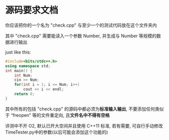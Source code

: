 # 源码要求文档

你应该把你的一个名为 "check.cpp" 与至少一个的测试代码放在这个文件夹内

其中 "check.cpp" 需要能读入一个参数 Number, 并生成与 Number 等规模的数据进行输出

just like this:

```cpp
#include<bits/stdc++.h>
using namespace std;
int main() {
    int Num;
    cin >> Num;
    for(int i = 1; i <= Num; i++)
        cout << i << endl;
    return 0;
}
```

其中所有的包括 "check.cpp" 的源码中都必须为**标准输入输出**, 不要添加任何类似于 “freopen” 等的文件重定向, 且**文件名中不得有空格**

评测中不开 O2, 默认已开大空间并且使用 C++11 标准,  若有需要, 可自行手动修改 TimeTester.py中的参数(以后可能会添加这个功能的)
